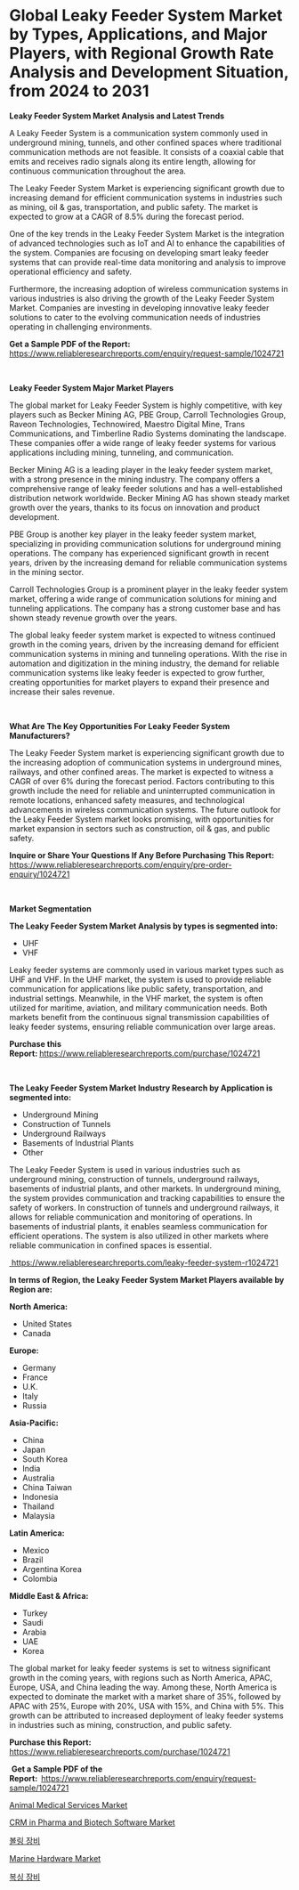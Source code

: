 <p><h1>Global Leaky Feeder System Market by Types, Applications, and Major Players, with Regional Growth Rate Analysis and Development Situation, from 2024 to 2031</h1></p><p><strong>Leaky Feeder System Market Analysis and Latest Trends</strong></p>
<p><p>A Leaky Feeder System is a communication system commonly used in underground mining, tunnels, and other confined spaces where traditional communication methods are not feasible. It consists of a coaxial cable that emits and receives radio signals along its entire length, allowing for continuous communication throughout the area.</p><p>The Leaky Feeder System Market is experiencing significant growth due to increasing demand for efficient communication systems in industries such as mining, oil & gas, transportation, and public safety. The market is expected to grow at a CAGR of 8.5% during the forecast period.</p><p>One of the key trends in the Leaky Feeder System Market is the integration of advanced technologies such as IoT and AI to enhance the capabilities of the system. Companies are focusing on developing smart leaky feeder systems that can provide real-time data monitoring and analysis to improve operational efficiency and safety.</p><p>Furthermore, the increasing adoption of wireless communication systems in various industries is also driving the growth of the Leaky Feeder System Market. Companies are investing in developing innovative leaky feeder solutions to cater to the evolving communication needs of industries operating in challenging environments.</p></p>
<p><strong>Get a Sample PDF of the Report:&nbsp;</strong> <a href="https://www.reliableresearchreports.com/enquiry/request-sample/1024721">https://www.reliableresearchreports.com/enquiry/request-sample/1024721</a></p>
<p>&nbsp;</p>
<p><strong>Leaky Feeder System Major Market Players</strong></p>
<p><p>The global market for Leaky Feeder System is highly competitive, with key players such as Becker Mining AG, PBE Group, Carroll Technologies Group, Raveon Technologies, Technowired, Maestro Digital Mine, Trans Communications, and Timberline Radio Systems dominating the landscape. These companies offer a wide range of leaky feeder systems for various applications including mining, tunneling, and communication.</p><p>Becker Mining AG is a leading player in the leaky feeder system market, with a strong presence in the mining industry. The company offers a comprehensive range of leaky feeder solutions and has a well-established distribution network worldwide. Becker Mining AG has shown steady market growth over the years, thanks to its focus on innovation and product development.</p><p>PBE Group is another key player in the leaky feeder system market, specializing in providing communication solutions for underground mining operations. The company has experienced significant growth in recent years, driven by the increasing demand for reliable communication systems in the mining sector.</p><p>Carroll Technologies Group is a prominent player in the leaky feeder system market, offering a wide range of communication solutions for mining and tunneling applications. The company has a strong customer base and has shown steady revenue growth over the years.</p><p>The global leaky feeder system market is expected to witness continued growth in the coming years, driven by the increasing demand for efficient communication systems in mining and tunneling operations. With the rise in automation and digitization in the mining industry, the demand for reliable communication systems like leaky feeder is expected to grow further, creating opportunities for market players to expand their presence and increase their sales revenue.</p></p>
<p>&nbsp;</p>
<p><strong>What Are The Key Opportunities For Leaky Feeder System Manufacturers?</strong></p>
<p><p>The Leaky Feeder System market is experiencing significant growth due to the increasing adoption of communication systems in underground mines, railways, and other confined areas. The market is expected to witness a CAGR of over 6% during the forecast period. Factors contributing to this growth include the need for reliable and uninterrupted communication in remote locations, enhanced safety measures, and technological advancements in wireless communication systems. The future outlook for the Leaky Feeder System market looks promising, with opportunities for market expansion in sectors such as construction, oil & gas, and public safety.</p></p>
<p><strong>Inquire or Share Your Questions If Any Before Purchasing This Report:</strong> <a href="https://www.reliableresearchreports.com/enquiry/pre-order-enquiry/1024721">https://www.reliableresearchreports.com/enquiry/pre-order-enquiry/1024721</a></p>
<p>&nbsp;</p>
<p><strong>Market Segmentation</strong></p>
<p><strong>The Leaky Feeder System Market Analysis by types is segmented into:</strong></p>
<p><ul><li>UHF</li><li>VHF</li></ul></p>
<p><p>Leaky feeder systems are commonly used in various market types such as UHF and VHF. In the UHF market, the system is used to provide reliable communication for applications like public safety, transportation, and industrial settings. Meanwhile, in the VHF market, the system is often utilized for maritime, aviation, and military communication needs. Both markets benefit from the continuous signal transmission capabilities of leaky feeder systems, ensuring reliable communication over large areas.</p></p>
<p><strong>Purchase this Report:&nbsp;</strong><a href="https://www.reliableresearchreports.com/purchase/1024721">https://www.reliableresearchreports.com/purchase/1024721</a></p>
<p>&nbsp;</p>
<p><strong>The Leaky Feeder System Market Industry Research by Application is segmented into:</strong></p>
<p><ul><li>Underground Mining</li><li>Construction of Tunnels</li><li>Underground Railways</li><li>Basements of Industrial Plants</li><li>Other</li></ul></p>
<p><p>The Leaky Feeder System is used in various industries such as underground mining, construction of tunnels, underground railways, basements of industrial plants, and other markets. In underground mining, the system provides communication and tracking capabilities to ensure the safety of workers. In construction of tunnels and underground railways, it allows for reliable communication and monitoring of operations. In basements of industrial plants, it enables seamless communication for efficient operations. The system is also utilized in other markets where reliable communication in confined spaces is essential.</p></p>
<p><a href="https://www.reliableresearchreports.com/leaky-feeder-system-r1024721">&nbsp;https://www.reliableresearchreports.com/leaky-feeder-system-r1024721</a></p>
<p><strong>In terms of Region, the Leaky Feeder System Market Players available by Region are:</strong></p>
<p>
    <p> <strong> North America: </strong>
        <ul>
            <li>United States</li>
            <li>Canada</li>
        </ul>
        </p> 
    <p> <strong> Europe: </strong>
        <ul>
            <li>Germany</li>
            <li>France</li>
            <li>U.K.</li>
            <li>Italy</li>
            <li>Russia</li>
        </ul>
        </p> 
    <p> <strong> Asia-Pacific: </strong>
        <ul>
            <li>China</li>
            <li>Japan</li>
            <li>South Korea</li>
            <li>India</li>
            <li>Australia</li>
            <li>China Taiwan</li>
            <li>Indonesia</li>
            <li>Thailand</li>
            <li>Malaysia</li>
        </ul>
        </p> 
    <p> <strong> Latin America: </strong>
        <ul>
            <li>Mexico</li>
            <li>Brazil</li>
            <li>Argentina Korea</li>
            <li>Colombia</li>
        </ul>
        </p> 
    <p> <strong> Middle East & Africa: </strong>
        <ul>
            <li>Turkey</li>
            <li>Saudi</li>
            <li>Arabia</li>
            <li>UAE</li>
            <li>Korea</li>
        </ul>
    </p>
    </p>
<p><p>The global market for leaky feeder systems is set to witness significant growth in the coming years, with regions such as North America, APAC, Europe, USA, and China leading the way. Among these, North America is expected to dominate the market with a market share of 35%, followed by APAC with 25%, Europe with 20%, USA with 15%, and China with 5%. This growth can be attributed to increased deployment of leaky feeder systems in industries such as mining, construction, and public safety.</p></p>
<p><strong>Purchase this Report: </strong><a href="https://www.reliableresearchreports.com/purchase/1024721">https://www.reliableresearchreports.com/purchase/1024721</a></p>
<p>&nbsp;<strong>Get a Sample PDF of the Report:&nbsp;&nbsp;</strong><a href="https://www.reliableresearchreports.com/enquiry/request-sample/1024721">https://www.reliableresearchreports.com/enquiry/request-sample/1024721</a></p>
<p><strong></strong></p>
<p><p><a href="https://www.linkedin.com/pulse/analyzing-animal-medical-services-market-global-industry-zkwee?trackingId=jwI5uHITQD%2BkmbJ9Uxk2eA%3D%3D">Animal Medical Services Market</a></p><p><a href="https://www.linkedin.com/pulse/crm-pharma-biotech-software-market-size-outlook-forecast-2024-h8s7e?trackingId=PGxjwWWkgEuIstuMTcWqhQ%3D%3D">CRM in Pharma and Biotech Software Market</a></p><p><a href="https://github.com/Hubertstyenger6685/Market-Research-Report-List-1/blob/main/765991450904.md">볼링 장비</a></p><p><a href="https://github.com/biheemgalvinlouises6hokrh3h/Market-Research-Report-List-2/blob/main/marine-hardware-market.md">Marine Hardware Market</a></p><p><a href="https://github.com/anton65482023/Market-Research-Report-List-1/blob/main/721652050905.md">복싱 장비</a></p></p>